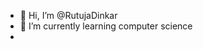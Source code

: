 - 👋 Hi, I’m @RutujaDinkar
- 🌱 I’m currently learning computer science
-

<!---
RutujaDinkar/RutujaDinkar is a ✨ special ✨ repository because its `README.md` (this file) appears on your GitHub profile.
You can click the Preview link to take a look at your changes.
--->
